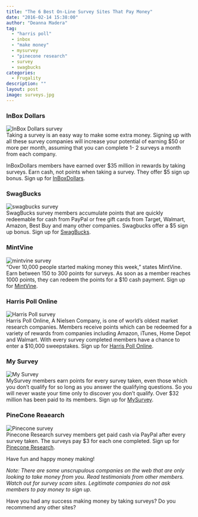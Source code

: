 ```yaml
---
title: "The 6 Best On-Line Survey Sites That Pay Money"
date: "2016-02-14 15:38:00"
author: "Deanna Madera"
tag:
  - "harris poll"
  - inbox
  - "make money"
  - mysurvey
  - "pinecone research"
  - survey
  - swagbucks
categories:
  - Frugality
description: ""
layout: post
image: surveys.jpg
---
```


### InBox Dollars

![InBox Dollars survey](/posts/maxresdefault-1024x576.jpg)  
Taking a survey is an easy way to make some extra money. Signing up with all these survey companies will increase your potential of earning $50 or more per month, assuming that you can complete 1- 2 surveys a month from each company.

InBoxDollars members have earned over $35 million in rewards by taking surveys. Earn cash, not points when taking a survey. They offer $5 sign up bonus. Sign up for [InBoxDollars](http://www.inboxdollars.com/).

### SwagBucks

![swagbucks survey](/posts/SB-Logo-1024x385.jpg)  
SwagBucks survey members accumulate points that are quickly redeemable for cash from PayPal or free gift cards from Target, Walmart, Amazon, Best Buy and many other companies. Swagbucks offer a $5 sign up bonus. Sign up for [SwagBucks](http://www.swagbucks.com/g/paid-surveys).

### MintVine

![mintvine survey](/posts/maxresdefault1-1024x576.jpg)  
“Over 10,000 people started making money this week,” states MintVine. Earn between 150 to 300 points for surveys. As soon as a member reaches 1000 points, they can redeem the points for a $10 cash payment. Sign up for [MintVine](https://mintvine.com/).

### Harris Poll Online

![Harris Poll survey](/posts/harris-poll-1024x272.jpg)  
Harris Poll Online, A Nielsen Company, is one of world’s oldest market research companies. Members receive points which can be redeemed for a variety of rewards from companies including Amazon, iTunes, Home Depot and Walmart. With every survey completed members have a chance to enter a $10,000 sweepstakes. Sign up for [Harris Poll Online](http://www.harrispollonline.com/).

### My Survey

![My Survey ](/posts/maxresdefault2-1024x576.jpg)  
MySurvey members earn points for every survey taken, even those which you don’t qualify for so long as you answer the qualifying questions. So you will never waste your time only to discover you don’t qualify. Over $32 million has been paid to its members. Sign up for [MySurvey](https://www.mysurvey.com/).

### PineCone Reaearch

![Pinecone survey](/posts/pinecone-1024x673.png)  
Pinecone Research survey members get paid cash via PayPal after every survey taken. The surveys pay $3 for each one completed. Sign up for [Pinecone Research](https://www.pineconeresearch.com/).

Have fun and happy money making!

_Note: There are some unscrupulous companies on the web that are only looking to take money from you. Read testimonials from other members. Watch out for survey scam sites. Legitimate companies do not ask members to pay money to sign up._

Have you had any success making money by taking surveys? Do you recommend any other sites?
